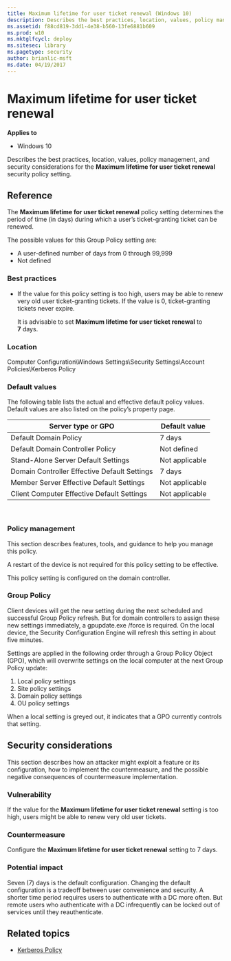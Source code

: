 ```yaml
---
title: Maximum lifetime for user ticket renewal (Windows 10)
description: Describes the best practices, location, values, policy management, and security considerations for the Maximum lifetime for user ticket renewal security policy setting.
ms.assetid: f88cd819-3dd1-4e38-b560-13fe6881b609
ms.prod: w10
ms.mktglfcycl: deploy
ms.sitesec: library
ms.pagetype: security
author: brianlic-msft
ms.date: 04/19/2017
---
```


# Maximum lifetime for user ticket renewal

**Applies to**
-   Windows 10

Describes the best practices, location, values, policy management, and security considerations for the **Maximum lifetime for user ticket renewal** security policy setting.

## Reference

The **Maximum lifetime for user ticket renewal** policy setting determines the period of time (in days) during which a user’s ticket-granting ticket can be renewed.

The possible values for this Group Policy setting are:

-   A user-defined number of days from 0 through 99,999
-   Not defined

### Best practices

-   If the value for this policy setting is too high, users may be able to renew very old user ticket-granting tickets. If the value is 0, ticket-granting tickets never expire.

    It is advisable to set **Maximum lifetime for user ticket renewal** to **7** days.

### Location

Computer Configuration\\Windows Settings\\Security Settings\\Account Policies\\Kerberos Policy

### Default values

The following table lists the actual and effective default policy values. Default values are also listed on the policy’s property page.

| Server type or GPO | Default value |
| - | - |
| Default Domain Policy| 7 days| 
| Default Domain Controller Policy| Not defined| 
| Stand-Alone Server Default Settings | Not applicable| 
| Domain Controller Effective Default Settings | 7 days| 
| Member Server Effective Default Settings | Not applicable| 
| Client Computer Effective Default Settings | Not applicable| 
 
### Policy management

This section describes features, tools, and guidance to help you manage this policy.

A restart of the device is not required for this policy setting to be effective.

This policy setting is configured on the domain controller.

### Group Policy

Client devices will get the new setting during the next scheduled and successful Group Policy refresh. But for domain controllers to assign these new settings immediately, a gpupdate.exe /force is required. On the local device, the Security Configuration Engine will refresh this setting in about five minutes.

Settings are applied in the following order through a Group Policy Object (GPO), which will overwrite settings on the local computer at the next Group Policy update:

1.  Local policy settings
2.  Site policy settings
3.  Domain policy settings
4.  OU policy settings

When a local setting is greyed out, it indicates that a GPO currently controls that setting.

## Security considerations

This section describes how an attacker might exploit a feature or its configuration, how to implement the countermeasure, and the possible negative consequences of countermeasure implementation.

### Vulnerability

If the value for the **Maximum lifetime for user ticket renewal** setting is too high, users might be able to renew very old user tickets.

### Countermeasure

Configure the **Maximum lifetime for user ticket renewal** setting to 7 days.

### Potential impact

Seven (7) days is the default configuration. Changing the default configuration is a tradeoff between user convenience and security. A shorter time period requires users to authenticate with a DC more often. But remote users who authenticate with a DC infrequently can be locked out of services until they reauthenticate. 

## Related topics

- [Kerberos Policy](kerberos-policy.md)
